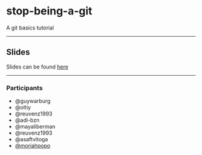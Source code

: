 # stop-being-a-git

A git basics tutorial

---

## Slides

Slides can be found [here](https://slides.com/guywarburg/stop-being-a-git)

---

### Participants

- @guywarburg
- @oltiy
- @reuvenz1993
- @adi-bzn
- @mayaliberman
- @reuvenz1993
- @asaftvitoga
- [@moriahpopo](https://github.com/moriahpopo)
